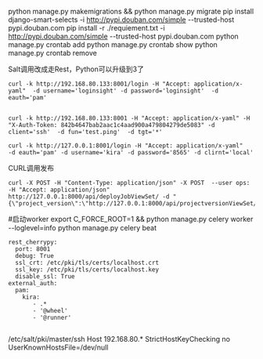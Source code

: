 python manage.py makemigrations && python manage.py migrate
pip install django-smart-selects    -i http://pypi.douban.com/simple --trusted-host pypi.douban.com
pip install -r ./requiement.txt -i http://pypi.douban.com/simple --trusted-host pypi.douban.com
python manage.py crontab add
python manage.py crontab show
python manage.py crontab remove


Salt调用改成走Rest，Python可以升级到3了


```
curl -k http://192.168.80.133:8001/login -H "Accept: application/x-yaml"  -d username='loginsight' -d password='loginsight'  -d eauth='pam'


curl -k http://192.168.80.133:8001 -H "Accept: application/x-yaml" -H "X-Auth-Token: 842b4647bab2aac1c4aad900a479804279de5083" -d client='ssh'  -d fun='test.ping'  -d tgt='*'
  
curl -k http://127.0.0.1:8001/login -H "Accept: application/x-yaml"   -d eauth='pam' -d username='kira' -d password='8565' -d clirnt='local'

```

CURL调用发布
```
curl -X POST -H "Content-Type: application/json" -X POST  --user ops:   -H "Accept: application/json"  http://127.0.0.1:8000/api/deployJobViewSet/ -d "{\"project_version\":\"http://127.0.0.1:8000/api/projectversionViewSet/6/\",\"job_name\":\"curl\"}" 
```

#启动worker
export C_FORCE_ROOT=1 && python manage.py celery worker --loglevel=info
python manage.py celery beat


```angular2html
rest_cherrypy:
  port: 8001
  debug: True
  ssl_crt: /etc/pki/tls/certs/localhost.crt
  ssl_key: /etc/pki/tls/certs/localhost.key
  disable_ssl: True
external_auth:
  pam:
    kira:
       - .*
       - '@wheel'
       - '@runner'


```



/etc/salt/pki/master/ssh
Host 192.168.80.*
   StrictHostKeyChecking no
   UserKnownHostsFile=/dev/null
   
   
